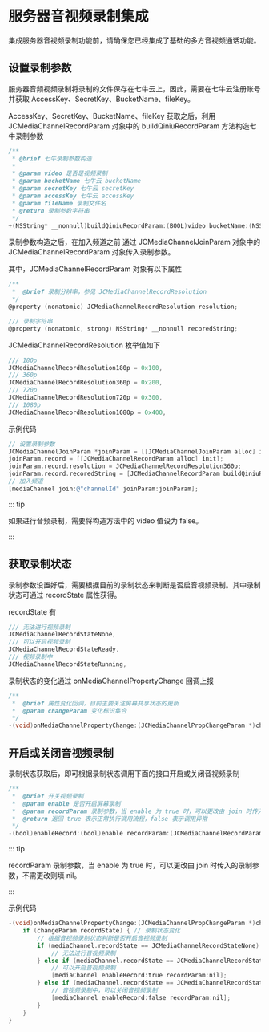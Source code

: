 

# 服务器音视频录制集成

集成服务器音视频录制功能前，请确保您已经集成了基础的多方音视频通话功能。

## 设置录制参数

服务器音频视频录制将录制的文件保存在七牛云上，因此，需要在七牛云注册账号并获取 AccessKey、SecretKey、BucketName、fileKey。

AccessKey、SecretKey、BucketName、fileKey 获取之后，利用 JCMediaChannelRecordParam 对象中的 buildQiniuRecordParam 方法构造七牛录制参数

```objectivec
/**
 * @brief 七牛录制参数构造
 *
 * @param video 是否是视频录制
 * @param bucketName 七牛云 bucketName
 * @param secretKey 七牛云 secretKey
 * @param accessKey 七牛云 accessKey
 * @param fileName 录制文件名
 * @return 录制参数字符串
 */
+(NSString* __nonnull)buildQiniuRecordParam:(BOOL)video bucketName:(NSString* __nonnull)bucketName secretKey:(NSString* __nonnull)secretKey accessKey:(NSString* __nonnull)accessKey fileName:(NSString* __nonnull)fileName;
```

录制参数构造之后，在加入频道之前 通过 JCMediaChannelJoinParam 对象中的 JCMediaChannelRecordParam 对象传入录制参数。

其中，JCMediaChannelRecordParam 对象有以下属性

```objectivec
/**
 *  @brief 录制分辨率，参见 JCMediaChannelRecordResolution
 */
@property (nonatomic) JCMediaChannelRecordResolution resolution;

/// 录制字符串
@property (nonatomic, strong) NSString* __nonnull recoredString;
```

JCMediaChannelRecordResolution 枚举值如下

```objectivec
/// 180p
JCMediaChannelRecordResolution180p = 0x100,
/// 360p
JCMediaChannelRecordResolution360p = 0x200,
/// 720p
JCMediaChannelRecordResolution720p = 0x300,
/// 1080p
JCMediaChannelRecordResolution1080p = 0x400,
```

示例代码

```objectivec
// 设置录制参数
JCMediaChannelJoinParam *joinParam = [[JCMediaChannelJoinParam alloc] init];
joinParam.record = [[JCMediaChannelRecordParam alloc] init];
joinParam.record.resolution = JCMediaChannelRecordResolution360p;
joinParam.record.recoredString = [JCMediaChannelRecordParam buildQiniuRecordParam:true bucketName:@"QiNiuBucketName" secretKey:@"QiNiuSecretKey" accessKey:@"QiNiuAccessKey" fileName:@"QiNiuFilename"];
// 加入频道
[mediaChannel join:@"channelId" joinParam:joinParam];
```

::: tip

如果进行音频录制，需要将构造方法中的 video 值设为 false。

:::

## 获取录制状态

录制参数设置好后，需要根据目前的录制状态来判断是否启音视频录制。其中录制状态可通过 recordState 属性获得。

recordState 有

```objectivec
/// 无法进行视频录制
JCMediaChannelRecordStateNone,
/// 可以开启视频录制
JCMediaChannelRecordStateReady,
/// 视频录制中
JCMediaChannelRecordStateRunning,
```

录制状态的变化通过 onMediaChannelPropertyChange 回调上报

```objectivec
/**
 *  @brief 属性变化回调，目前主要关注屏幕共享状态的更新
 *  @param changeParam 变化标识集合
 */
-(void)onMediaChannelPropertyChange:(JCMediaChannelPropChangeParam *)changeParam;
```

## 开启或关闭音视频录制

录制状态获取后，即可根据录制状态调用下面的接口开启或关闭音视频录制

```objectivec
/**
 *  @brief 开关视频录制
 *  @param enable 是否开启屏幕录制
 *  @param recordParam 录制参数，当 enable 为 true 时，可以更改由 join 时传入的录制参数，不需更改则填 nil
 *  @return 返回 true 表示正常执行调用流程，false 表示调用异常
 */
-(bool)enableRecord:(bool)enable recordParam:(JCMediaChannelRecordParam* __nullable)recordParam;
```

::: tip

recordParam 录制参数，当 enable 为 true 时，可以更改由 join 时传入的录制参数，不需更改则填 nil。

:::

示例代码

```objectivec
-(void)onMediaChannelPropertyChange:(JCMediaChannelPropChangeParam *)changeParam {
    if (changeParam.recordState) { // 录制状态变化
        // 根据音视频录制状态判断是否开启音视频录制
        if (mediaChannel.recordState == JCMediaChannelRecordStateNone) {
            // 无法进行音视频录制
        } else if (mediaChannel.recordState == JCMediaChannelRecordStateReady) {
            // 可以开启音视频录制
            [mediaChannel enableRecord:true recordParam:nil];
        } else if (mediaChannel.recordState == JCMediaChannelRecordStateRunning) {
            // 音视频录制中，可以关闭音视频录制
            [mediaChannel enableRecord:false recordParam:nil];
        }
    }
}
```

